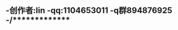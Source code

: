 -创作者:lin
-qq:1104653011
-q群894876925
-/*************
-
<!---
linAndlua/linAndlua is a ✨ special ✨ repository because its `README.md` (this file) appears on your GitHub profile.
You can click the Preview link to take a look at your changes.
--->
